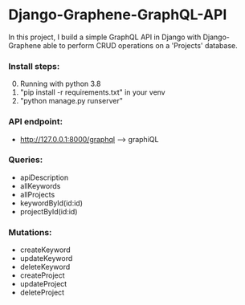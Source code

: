 # Django-Graphene-GraphQL-API

In this project, I build a simple GraphQL API in Django with Django-Graphene able 
to perform CRUD operations on a 'Projects' database.

### Install steps:
0. Running with python 3.8
1. "pip install -r requirements.txt" in your venv
2. "python manage.py runserver"

### API endpoint:
- http://127.0.0.1:8000/graphql --> graphiQL

### Queries:
- apiDescription
- allKeywords
- allProjects
- keywordById(id:id)
- projectById(id:id)

### Mutations:
- createKeyword
- updateKeyword
- deleteKeyword 
- createProject
- updateProject
- deleteProject
